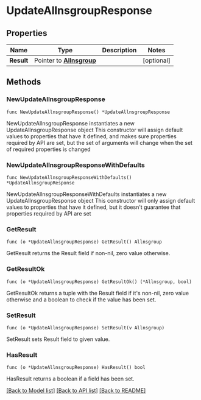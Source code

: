 # UpdateAllnsgroupResponse

## Properties

Name | Type | Description | Notes
------------ | ------------- | ------------- | -------------
**Result** | Pointer to [**Allnsgroup**](Allnsgroup.md) |  | [optional] 

## Methods

### NewUpdateAllnsgroupResponse

`func NewUpdateAllnsgroupResponse() *UpdateAllnsgroupResponse`

NewUpdateAllnsgroupResponse instantiates a new UpdateAllnsgroupResponse object
This constructor will assign default values to properties that have it defined,
and makes sure properties required by API are set, but the set of arguments
will change when the set of required properties is changed

### NewUpdateAllnsgroupResponseWithDefaults

`func NewUpdateAllnsgroupResponseWithDefaults() *UpdateAllnsgroupResponse`

NewUpdateAllnsgroupResponseWithDefaults instantiates a new UpdateAllnsgroupResponse object
This constructor will only assign default values to properties that have it defined,
but it doesn't guarantee that properties required by API are set

### GetResult

`func (o *UpdateAllnsgroupResponse) GetResult() Allnsgroup`

GetResult returns the Result field if non-nil, zero value otherwise.

### GetResultOk

`func (o *UpdateAllnsgroupResponse) GetResultOk() (*Allnsgroup, bool)`

GetResultOk returns a tuple with the Result field if it's non-nil, zero value otherwise
and a boolean to check if the value has been set.

### SetResult

`func (o *UpdateAllnsgroupResponse) SetResult(v Allnsgroup)`

SetResult sets Result field to given value.

### HasResult

`func (o *UpdateAllnsgroupResponse) HasResult() bool`

HasResult returns a boolean if a field has been set.


[[Back to Model list]](../README.md#documentation-for-models) [[Back to API list]](../README.md#documentation-for-api-endpoints) [[Back to README]](../README.md)


